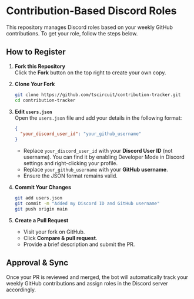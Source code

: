 # Contribution-Based Discord Roles

This repository manages Discord roles based on your weekly GitHub contributions. To get your role, follow the steps below.

## How to Register

1. **Fork this Repository**  
   Click the **Fork** button on the top right to create your own copy.

2. **Clone Your Fork**  
   ```sh
   git clone https://github.com/tscircuit/contribution-tracker.git
   cd contribution-tracker
   ```

3. **Edit `users.json`**  
   Open the `users.json` file and add your details in the following format:
   ```json
   {
     "your_discord_user_id": "your_github_username"
   }
   ```
   - Replace `your_discord_user_id` with your **Discord User ID** (not username). You can find it by enabling Developer Mode in Discord settings and right-clicking your profile.
   - Replace `your_github_username` with your **GitHub username**.
   - Ensure the JSON format remains valid.

4. **Commit Your Changes**  
   ```sh
   git add users.json
   git commit -m "Added my Discord ID and GitHub username"
   git push origin main
   ```

5. **Create a Pull Request**  
   - Visit your fork on GitHub.
   - Click **Compare & pull request**.
   - Provide a brief description and submit the PR.

## Approval & Sync
Once your PR is reviewed and merged, the bot will automatically track your weekly GitHub contributions and assign roles in the Discord server accordingly.

